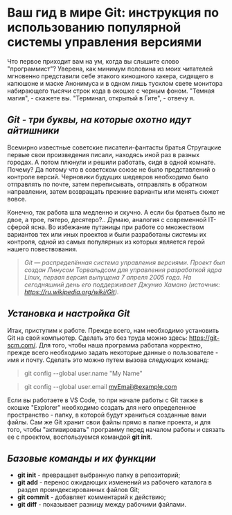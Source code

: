 # Ваш гид в мире Git: инструкция по использованию популярной системы управления версиями 

Что первое приходит вам на ум, когда вы слышите слово "программист"? Уверена, как минимум половина из моих читателей мгновенно представили себе этакого киношного хакера, сидящего в капюшоне и маске Анонимуса и в одном лишь тусклом свете монитора набирающего тысячи строк кода в окошке с черным фоном. "Темная магия", - скажете вы. "Терминал, открытый в Гите", - отвечу я. 

## *Git - три буквы, на которые охотно идут айтишники* 

Всемирно известные советские писатели-фантасты братья Стругацкие первые свои произведения писали, находясь иной раз в разных городах. А потом плюнули и решили работать, сидя в одной комнате. Почему? Да потому что в советском союзе не было представлений о контроле версий. Черновики будущих шедевров необходимо было отправлять по почте, затем переписывать, отправлять в обратном направлении, затем возвращать прежние варианты или менять сюжет вовсе. 

Конечно, так работа шла медленно и скучно. А если бы братьев было не двое, а трое, пятеро, десятеро?.. Думаю, аналогия с современной IT-сферой ясна. Во избежание путаницы при работе со множеством вариантов тех или иных проектов и были разработаны системы их контроля, одной из самых популярных из которых является герой нашего повествования. 

> *Git — распределённая система управления версиями. Проект был создан Линусом Торвальдсом для управления разработкой ядра Linux, первая версия выпущена 7 апреля 2005 года. На сегодняшний день его поддерживает Джунио Хамано (источник: <https://ru.wikipedia.org/wiki/Git>).*

## *Установка и настройка Git* 

Итак, приступим к работе. Прежде всего, нам необходимо установить Git на свой компьютер. Сделать это без труда можно здесь: <https://git-scm.com/>. 
Для того, чтобы наша программа работала корректно, прежде всего необходимо задать некоторые данные о пользователе - имя и почту. Сделать это можно путем вызова следующих команд:

>git config --global user.name "My Name"

>git config --global user.email myEmail@example.com

Если вы работаете в VS Code, то при начале работы с Git также в окошке "Explorer" необходимо создать для него определенное пространство - папку, в которой будут храниться созданные вами файлы. Сам же Git хранит свои файлы прямо в папке проекта, и для того, чтобы "активировать" программу перед началом работы и связать ее с проектом, воспользуемся командой **git init**.

## *Базовые команды и их функции* 

* **git init** - превращает выбранную папку в репозиторий;
* **git add** - перенос ожидающих изменений из рабочего каталога в раздел проиндексированных файлов Git;
* **git commit** - добавляет комментарий к действию;
* **git diff** - показывает разницу между рабочими файлами.